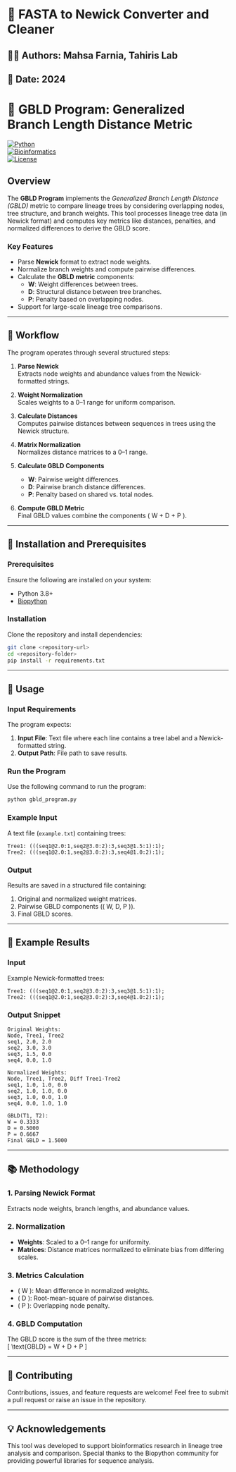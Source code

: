 # 🧬 FASTA to Newick Converter and Cleaner

## 👨‍💻 Authors: Mahsa Farnia, Tahiris Lab  
## 📅 Date: 2024


# 🦠 GBLD Program: Generalized Branch Length Distance Metric

[![Python](https://img.shields.io/badge/Python-3.8%2B-blue)](https://www.python.org/)  
[![Bioinformatics](https://img.shields.io/badge/Field-Bioinformatics-green)](#)  
[![License](https://img.shields.io/badge/License-MIT-brightgreen)](#)

## Overview  
The **GBLD Program** implements the *Generalized Branch Length Distance (GBLD)* metric to compare lineage trees by considering overlapping nodes, tree structure, and branch weights. This tool processes lineage tree data (in Newick format) and computes key metrics like distances, penalties, and normalized differences to derive the GBLD score.

### Key Features  
- Parse **Newick** format to extract node weights.  
- Normalize branch weights and compute pairwise differences.  
- Calculate the **GBLD metric** components:
  - **W**: Weight differences between trees.
  - **D**: Structural distance between tree branches.
  - **P**: Penalty based on overlapping nodes.
- Support for large-scale lineage tree comparisons.  

---

## 📜 Workflow  
The program operates through several structured steps:

1. **Parse Newick**  
   Extracts node weights and abundance values from the Newick-formatted strings.  

2. **Weight Normalization**  
   Scales weights to a 0–1 range for uniform comparison.  

3. **Calculate Distances**  
   Computes pairwise distances between sequences in trees using the Newick structure.  

4. **Matrix Normalization**  
   Normalizes distance matrices to a 0–1 range.  

5. **Calculate GBLD Components**  
   - **W**: Pairwise weight differences.  
   - **D**: Pairwise branch distance differences.  
   - **P**: Penalty based on shared vs. total nodes.  

6. **Compute GBLD Metric**  
   Final GBLD values combine the components \( W + D + P \).  

---

## 🔧 Installation and Prerequisites  

### Prerequisites  
Ensure the following are installed on your system:  

- Python 3.8+  
- [Biopython](https://biopython.org/)  

### Installation  
Clone the repository and install dependencies:  
```bash
git clone <repository-url>
cd <repository-folder>
pip install -r requirements.txt
```

---

## 🚀 Usage  

### Input Requirements  
The program expects:  
1. **Input File**: Text file where each line contains a tree label and a Newick-formatted string.  
2. **Output Path**: File path to save results.  

### Run the Program  
Use the following command to run the program:  
```bash
python gbld_program.py
```

### Example Input  
A text file (`example.txt`) containing trees:  
```text
Tree1: (((seq1@2.0:1,seq2@3.0:2):3,seq3@1.5:1):1);
Tree2: (((seq1@2.0:1,seq2@3.0:2):3,seq4@1.0:2):1);
```

### Output  
Results are saved in a structured file containing:  
1. Original and normalized weight matrices.  
2. Pairwise GBLD components (\( W, D, P \)).  
3. Final GBLD scores.  

---

## 📂 Example Results  

### Input  
Example Newick-formatted trees:  
```text
Tree1: (((seq1@2.0:1,seq2@3.0:2):3,seq3@1.5:1):1);
Tree2: (((seq1@2.0:1,seq2@3.0:2):3,seq4@1.0:2):1);
```

### Output Snippet  
```
Original Weights:
Node, Tree1, Tree2
seq1, 2.0, 2.0
seq2, 3.0, 3.0
seq3, 1.5, 0.0
seq4, 0.0, 1.0

Normalized Weights:
Node, Tree1, Tree2, Diff Tree1-Tree2
seq1, 1.0, 1.0, 0.0
seq2, 1.0, 1.0, 0.0
seq3, 1.0, 0.0, 1.0
seq4, 0.0, 1.0, 1.0

GBLD(T1, T2):
W = 0.3333
D = 0.5000
P = 0.6667
Final GBLD = 1.5000
```

---

## 📚 Methodology  

### 1. Parsing Newick Format  
Extracts node weights, branch lengths, and abundance values.  

### 2. Normalization  
- **Weights**: Scaled to a 0–1 range for uniformity.  
- **Matrices**: Distance matrices normalized to eliminate bias from differing scales.  

### 3. Metrics Calculation  
- \( W \): Mean difference in normalized weights.  
- \( D \): Root-mean-square of pairwise distances.  
- \( P \): Overlapping node penalty.  

### 4. GBLD Computation  
The GBLD score is the sum of the three metrics:  
\[ \text{GBLD} = W + D + P \]  

---


## 🤝 Contributing  

Contributions, issues, and feature requests are welcome! Feel free to submit a pull request or raise an issue in the repository.  

---

## 💡 Acknowledgements  
This tool was developed to support bioinformatics research in lineage tree analysis and comparison. Special thanks to the Biopython community for providing powerful libraries for sequence analysis.




